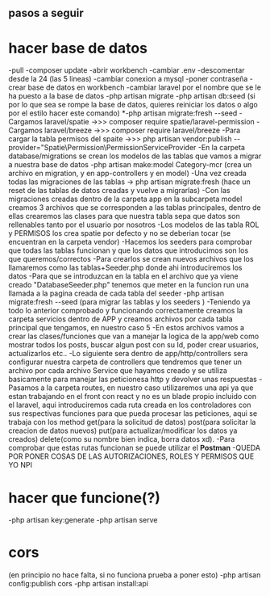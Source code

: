 ## pasos a seguir


# hacer base de datos

-pull
-composer update
-abrir workbench
-cambiar .env
-descomentar desde la 24 (las 5 lineas)
-cambiar conexion a mysql
-poner contraseña
-crear base de datos en workbench
-cambiar laravel por el nombre que se le ha puesto a la base de datos
-php artisan migrate
-php artisan db:seed
(si por lo que sea se rompe la base de datos, quieres reiniciar los datos o algo por el estilo hacer este comando)
*-php artisan migrate:fresh --seed
-Cargamos laravel/spatie ->>> composer require spatie/laravel-permission
-Cargamos laravel/breeze ->>> composer require laravel/breeze 
-Para cargar la tabla permisos del spaite ->>> php artisan vendor:publish --provider="Spatie\Permission\PermissionServiceProvider
-En la carpeta database/migrations se crean los modelos de las tablas que vamos a migrar a nuestra base de datos
-php artisan make:model Category-mcr (crea un archivo en migration, y en app-controllers y en model)
-Una vez creada todas las migraciones de las tablas -> php artisan migrate:fresh (hace un reset de las tablas de datos creadas y vuelve a migrarlas)
-Con las migraciones creadas dentro de la carpeta app en la subcarpeta model creamos 3 archivos que se corresponden a las tablas principales, dentro de ellas crearemos las clases para que nuestra tabla  sepa que datos son rellenables tanto por el usuario por nosotros
-Los modelos de las tabla ROL y PERMISOS los crea spatie por defecto y no se deberian tocar (se encuentran en la carpeta vendor)
-Hacemos los seeders para comprobar que todas las tablas funcionan y que los datos que introducimos son los que queremos/correctos
    -Para crearlos se crean nuevos archivos que los llamaremos como las tablas+Seeder.php donde ahi introduciremos los datos
    -Para que se introduzcan en la tabla en el archivo que ya viene creado "DatabaseSeeder.php" tenemos que meter en la funcion run una llamada a la pagina creada de cada tabla del seeder
-php artisan migrate:fresh --seed (para migrar las tablas y los seeders )
-Teniendo ya todo lo anterior comprobado y funcionando correctamente creamos la carpeta servicios dentro de APP y creamos archivos por cada tabla principal que tengamos, en nuestro caso 5
-En estos archivos vamos a crear las clases/funciones que van a manejar la logica de la app/web como mostrar todos los posts, buscar algun post con su Id, poder crear usuarios, actualizarlos etc..
-Lo siguiente sera dentro de app/http/controllers sera configurar nuestra carpeta de controllers que tendremos que tener un archivo por cada archivo Service que hayamos creado y se utiliza basicamente para manejar las peticionesa http y devolver unas respuestas
-Pasamos a la carpeta routes, en nuestro caso utilizaremos una api ya que estan trabajando en el front con react y no es un blade propio incluido con el laravel, aqui introduciremos cada ruta creada en los controladores con sus respectivas funciones para que pueda procesar las peticiones, aqui se trabaja con los method get(para la solicitud de datos) post(para solicitar la creacion de datos nuevos) put(para actualizar/modificar los datos ya creados) delete(como su nombre bien indica, borra datos xd).
-Para comprobar que estas rutas funcionan se puede utilizar el **Postman** 
-QUEDA POR PONER COSAS DE LAS AUTORIZACIONES, ROLES Y PERMISOS QUE YO NPI
# hacer que funcione(?)

-php artisan key:generate
-php artisan serve


# cors
(en principio no hace falta, si no funciona prueba a poner esto)
-php artisan config:publish cors   <!-- puede que no haga falta -->
-php artisan install:api
